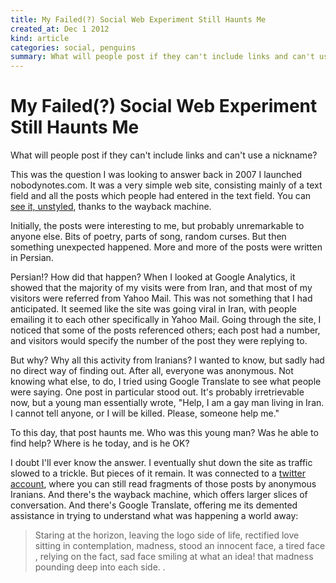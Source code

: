 ```yaml
---
title: My Failed(?) Social Web Experiment Still Haunts Me
created_at: Dec 1 2012
kind: article
categories: social, penguins
summary: What will people post if they can't include links and can't use a nickname?
---
```


# My Failed(?) Social Web Experiment Still Haunts Me

What will people post if they can't include links and can't use a
nickname?

This was the question I was looking to answer back in 2007 I launched
nobodynotes.com. It was a very simple web site, consisting mainly of a
text field and all the posts which people had entered in the text
field. You can
[see it, unstyled](http://web.archive.org/web/20090402015728/http://nobodynotes.com/),
thanks to the wayback machine.

Initially, the posts were interesting to me, but probably unremarkable
to anyone else. Bits of poetry, parts of song, random curses. But then
something unexpected happened. More and more of the posts were written
in Persian.

Persian!? How did that happen? When I looked at Google Analytics, it
showed that the majority of my visits were from Iran, and that most of
my visitors were referred from Yahoo Mail. This was not something that
I had anticipated. It seemed like the site was going viral in Iran,
with people emailing it to each other specifically in Yahoo Mail.
Going through the site, I noticed that some of the posts referenced
others; each post had a number, and visitors would specify the number
of the post they were replying to. 

But why? Why all this activity from Iranians? I wanted to know, but
sadly had no direct way of finding out. After all, everyone was
anonymous. Not knowing what else, to do, I tried using Google
Translate to see what people were saying. One post in particular stood
out. It's probably irretrievable now, but a young man essentially
wrote, "Help, I am a gay man living in Iran. I cannot tell anyone, or
I will be killed. Please, someone help me."

To this day, that post haunts me. Who was this young man? Was he able
to find help? Where is he today, and is he OK?

I doubt I'll ever know the answer. I eventually shut down the site as
traffic slowed to a trickle. But pieces of it remain. It was connected
to a [twitter account](https://twitter.com/nobodynotes), where you can
still read fragments of those posts by anonymous Iranians. And there's
the wayback machine, which offers larger slices of conversation. And
there's Google Translate, offering me its demented assistance in
trying to understand what was happening a world away:

> Staring at the horizon, leaving the logo 
> side of life, rectified love 
> sitting in contemplation, madness, stood 
> an innocent face, a tired face 
> , relying on the fact, sad face smiling 
> at what an idea! 
> that madness pounding deep into each side. .
